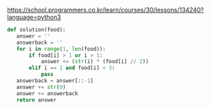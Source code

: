https://school.programmers.co.kr/learn/courses/30/lessons/134240?language=python3
 ```python
def solution(food):
    answer = ''
    answerback = ''
    for i in range(1, len(food)):
        if food[i] > 1 or i > 1:
            answer += (str(i) * (food[i] // 2))
        elif i == 1 and food[i] < 3:
            pass
    answerback = answer[::-1]
    answer += str(0)
    answer += answerback
    return answer
  ```
